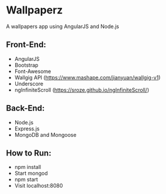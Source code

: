 # Wallpaperz

A wallpapers app using AngularJS and Node.js

## Front-End:
- AngularJS
- Bootstrap
- Font-Awesome
- Wallgig API (https://www.mashape.com/jianyuan/wallgig-v1)
- Underscore
- ngInfiniteScroll (https://sroze.github.io/ngInfiniteScroll/)

## Back-End:
- Node.js
- Express.js
- MongoDB and Mongoose

## How to Run:
- npm install
- Start mongod
- npm start
- Visit localhost:8080